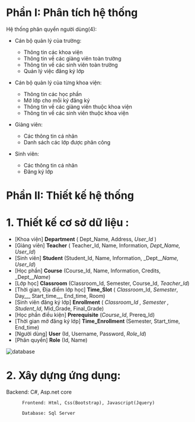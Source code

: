 # Phần I: Phân tích hệ thống

Hệ thống phân quyền người dùng(4):

- Cán bộ quản lý của trường:

  - Thông tin các khoa viện
  - Thông tin về các giàng viên toàn trường
  - Thông tin về các sinh viên toàn trường
  - Quản lý việc đăng ký lớp

- Cán bộ quản lý của từng khoa viện:

  - Thông tin các học phần
  - Mở lớp cho mỗi ký đăng ký
  - Thông tin về các giàng viên thuộc khoa viện
  - Thông tin về các sinh viên thuộc khoa viện

- Giảng viên:
    - Các thông tin cá nhân
    - Danh sách các lớp được phân công
- Sinh viên:
    - Các thông tin cá nhân
    - Đăng ký lớp


# Phần II: Thiết kế hệ thống

  # 1. Thiết kế cơ sở dữ liệu :

  - [Khoa viện] **Department** ( Dept\_Name, Address, _User\_Id_ )
  - [Giảng viên] **Teacher** ( Teacher\_Id, Name, Information, _Dept\_Name, User\_Id_)
  - [Sinh viên] **Student** (Student\_Id, Name, Information, _Dept\___Name, User\_Id_)
  - [Học phần] **Course** (Course\_Id, Name, Information, Credits, _Dept\___Name_)
  - [Lớp học] **Classroom** (Classroom\_Id, Semester, Course\_Id, _Teacher\_Id_)
  - [Thời gian, Địa điểm lớp học] **Time\_Slot** ( _Classroom_\_Id, _Semester_, Day_,_ Start\_time_,_ End\_time, Room)
  - [Sinh viên đăng ký lớp] **Enrollment** ( _Classroom\_Id __,_ _Semester__ , Student\_Id_, Mid\_Grade, Final\_Grade)
  - [Học phần điều kiện] **Prerequisite** (_Course\_Id_, Prereq\_Id)
  - [Thời gian mở đăng ký lớp] **Time\_Enrollment** (Semester, Start\_time, End\_time)
  - [Người dùng] **User** (Id, Username, Password, _Role\_Id_)
  - [Phân quyền] **Role** (Id, Name)


  ![database](https://user-images.githubusercontent.com/45429771/49976535-041bfe00-ff75-11e8-8084-eb7fb1693d59.png)


  # 2. Xây dựng ứng dụng:

   Backend: C#, Asp.net core

          Frontend: Html, Css(Bootstrap), Javascript(Jquery)

          Database: Sql Server
